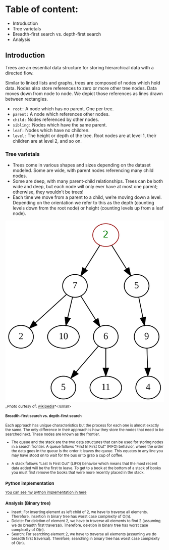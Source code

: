 # Table of content:

- Introduction
- Tree varietals
- Breadth-first search vs. depth-first search
- Analysis

## Introduction

Trees are an essential data structure for storing hierarchical data with a directed flow.

Similar to linked lists and graphs, trees are composed of nodes which hold data. Nodes also store references to zero or more other tree nodes. Data moves down from node to node. We depict those references as lines drawn between rectangles.

- `root:` A node which has no parent. One per tree.
- `parent:` A node which references other nodes.
- `child:` Nodes referenced by other nodes.
- `sibling:` Nodes which have the same parent.
- `leaf:` Nodes which have no children.
- `level:` The height or depth of the tree. Root nodes are at level 1, their children are at level 2, and so on.

### Tree varietals

- Trees come in various shapes and sizes depending on the dataset modeled.
  Some are wide, with parent nodes referencing many child nodes.
- Some are deep, with many parent-child relationships.
  Trees can be both wide and deep, but each node will only ever have at most one parent; otherwise, they wouldn’t be trees!
- Each time we move from a parent to a child, we’re moving down a level. Depending on the orientation we refer to this as the depth (counting levels down from the root node) or height (counting levels up from a leaf node).

![tree](tree.png)
<small>_Photo curtesy of: [wikipedia](https://en.wikipedia.org/wiki/Tree_(data*structure))*</small>

#### Breadth-first search vs. depth-first search

Each approach has unique characteristics but the process for each one is almost exactly the same. The only difference in their approach is how they store the nodes that need to be searched next. These nodes are known as the frontier.

- The queue and the stack are the two data structures that can be used for storing nodes in a search frontier. A queue follows “First In First Out” (FIFO) behavior, where the order the data goes in the queue is the order it leaves the queue. This equates to any line you may have stood on to wait for the bus or to grab a cup of coffee.

- A stack follows “Last In First Out” (LIFO) behavior which means that the most recent data added will be the first to leave. To get to a book at the bottom of a stack of books you must first remove the books that were more recently placed in the stack.

### Python implementation

[You can see my python implementation in here](./tree.py)

### Analysis (Binary tree)

- Insert: For inserting element as left child of 2, we have to traverse all elements. Therefore, insertion in binary tree has worst case complexity of O(n).
- Delete: For deletion of element 2, we have to traverse all elements to find 2 (assuming we do breadth first traversal). Therefore, deletion in binary tree has worst case complexity of O(n).
- Search: For searching element 2, we have to traverse all elements (assuming we do breadth first traversal). Therefore, searching in binary tree has worst case complexity of O(n).
